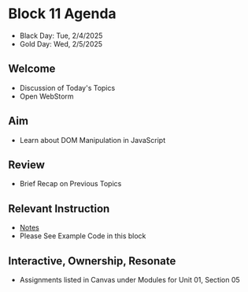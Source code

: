 
# Block 11 Agenda
- Black Day: Tue, 2/4/2025
- Gold Day: Wed, 2/5/2025

## Welcome

- Discussion of Today's Topics
- Open WebStorm

## Aim

- Learn about DOM Manipulation in JavaScript

## Review

- Brief Recap on Previous Topics

## Relevant Instruction

- [Notes](Notes.md)
- Please See Example Code in this block

## Interactive, Ownership, Resonate

- Assignments listed in Canvas under Modules for Unit 01, Section 05